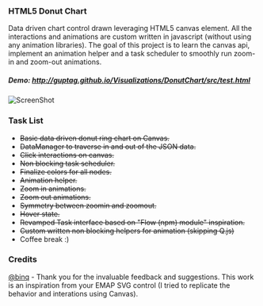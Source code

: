 ### HTML5 Donut Chart


Data driven chart control drawn leveraging HTML5 canvas element. All the interactions and animations are custom written in javascript (without using any animation libraries). The goal of this project is to learn the canvas api, implement an animation helper and a task scheduler to smoothly run zoom-in and zoom-out animations.


##### Demo: http://guptag.github.io/Visualizations/DonutChart/src/test.html</a>


![ScreenShot](http://guptag.github.io/Visualizations/DonutChart/src/img/donutchart.png)


### Task List

* ~~Basic data driven donut ring chart on Canvas.~~
* ~~DataManager to traverse in and out of the JSON data.~~
* ~~Click interactions on canvas.~~
* ~~Non blocking task scheduler.~~
* ~~Finalize colors for all nodes.~~
* ~~Animation helper.~~
* ~~Zoom in animations.~~
* ~~Zoom out animations.~~
* ~~Symmetry between zoomin and zoomout.~~
* ~~Hover state.~~
* ~~Revamped Task interface based on "Flow (npm) module" inspiration.~~
* ~~Custom written non blocking helpers for animation (skipping Q.js)~~
* Coffee break :)




### Credits
	
[@binq](https://github.com/binq) - Thank you for the invaluable feedback and suggestions. This work is an inspiration from your EMAP SVG control (I tried to replicate the behavior and interations using Canvas).
	



